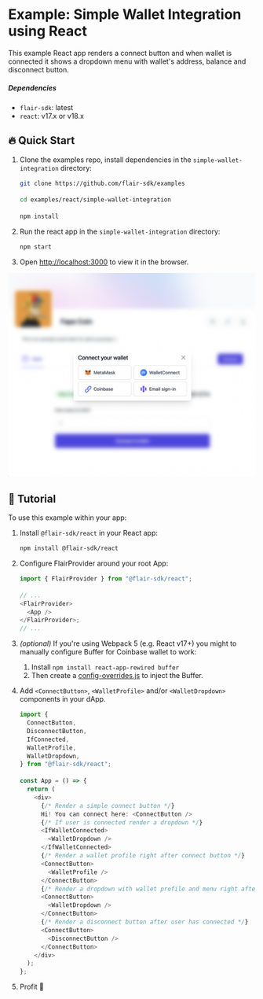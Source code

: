 # Example: Simple Wallet Integration using React

This example React app renders a connect button and when wallet is connected it shows a dropdown menu with wallet's address, balance and disconnect button.

##### Dependencies

- `flair-sdk`: latest
- `react`: v17.x or v18.x

## :fire: Quick Start

1. Clone the examples repo, install dependencies in the `simple-wallet-integration` directory:

   ```sh
   git clone https://github.com/flair-sdk/examples

   cd examples/react/simple-wallet-integration

   npm install
   ```

2. Run the react app in the `simple-wallet-integration` directory:

   ```sh
   npm start
   ```

3. Open [http://localhost:3000](http://localhost:3000) to view it in the browser.

![Screenshot](./docs/wallet-example.png)

## 🔮 Tutorial

To use this example within your app:

1. Install `@flair-sdk/react` in your React app:

   ```sh
   npm install @flair-sdk/react
   ```

2. Configure FlairProvider around your root App:

   ```ts
   import { FlairProvider } from "@flair-sdk/react";

   // ...
   <FlairProvider>
     <App />
   </FlairProvider>;
   // ...
   ```

3. _(optional)_ If you're using Webpack 5 (e.g. React v17+) you might to manually configure Buffer for Coinbase wallet to work:

   1. Install `npm install react-app-rewired buffer`
   2. Then create a [config-overrides.js](config-overrides.js) to inject the Buffer.

4. Add `<ConnectButton>`, `<WalletProfile>` and/or `<WalletDropdown>` components in your dApp.

   ```ts
   import {
     ConnectButton,
     DisconnectButton,
     IfConnected,
     WalletProfile,
     WalletDropdown,
   } from "@flair-sdk/react";

   const App = () => {
     return (
       <div>
         {/* Render a simple connect button */}
         Hi! You can connect here: <ConnectButton />
         {/* If user is connected render a dropdown */}
         <IfWalletConnected>
           <WalletDropdown />
         </IfWalletConnected>
         {/* Render a wallet profile right after connect button */}
         <ConnectButton>
           <WalletProfile />
         </ConnectButton>
         {/* Render a dropdown with wallet profile and menu right after connect button */}
         <ConnectButton>
           <WalletDropdown />
         </ConnectButton>
         {/* Render a disconnect button after user has connected */}
         <ConnectButton>
           <DisconnectButton />
         </ConnectButton>
       </div>
     );
   };
   ```

5. Profit :rocket:
